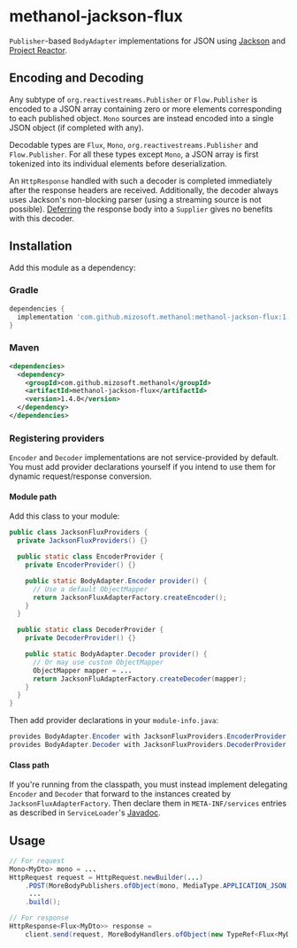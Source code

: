 # methanol-jackson-flux

`Publisher`-based `BodyAdapter` implementations for JSON using [Jackson][jackson_github] and
[Project Reactor][reactor_github].

## Encoding and Decoding

Any subtype of `org.reactivestreams.Publisher` or `Flow.Publisher` is encoded to a JSON array
containing zero or more elements corresponding to each published object. `Mono` sources are instead
encoded into a single JSON object (if completed with any).

Decodable types are `Flux`, `Mono`, `org.reactivestreams.Publisher` and `Flow.Publisher`. For all
these types except `Mono`, a JSON array is first tokenized into its individual elements before
deserialization.

An `HttpResponse` handled with such a decoder is completed immediately after the response headers
are received. Additionally, the decoder always uses Jackson's non-blocking parser (using a streaming
source is not possible). [Deferring][wiki_t_vs_supplier] the response body into a `Supplier` gives
no benefits with this decoder.

## Installation

Add this module as a dependency:

### Gradle

```gradle
dependencies {
  implementation 'com.github.mizosoft.methanol:methanol-jackson-flux:1.4.0'
}
```

### Maven

```xml
<dependencies>
  <dependency>
    <groupId>com.github.mizosoft.methanol</groupId>
    <artifactId>methanol-jackson-flux</artifactId>
    <version>1.4.0</version>
  </dependency>
</dependencies>
```

### Registering providers

`Encoder` and `Decoder` implementations are not service-provided by default. You must add
provider declarations yourself if you intend to use them for dynamic request/response conversion.

#### Module path

Add this class to your module:

```java
public class JacksonFluxProviders {
  private JacksonFluxProviders() {}

  public static class EncoderProvider {
    private EncoderProvider() {}

    public static BodyAdapter.Encoder provider() {
      // Use a default ObjectMapper
      return JacksonFluxAdapterFactory.createEncoder();
    }
  }

  public static class DecoderProvider {
    private DecoderProvider() {}

    public static BodyAdapter.Decoder provider() {
      // Or may use custom ObjectMapper
      ObjectMapper mapper = ...
      return JacksonFluAdapterFactory.createDecoder(mapper);
    }
  }
}
```

Then add provider declarations in your `module-info.java`:

```java
provides BodyAdapter.Encoder with JacksonFluxProviders.EncoderProvider;
provides BodyAdapter.Decoder with JacksonFluxProviders.DecoderProvider;
```

#### Class path

If you're running from the classpath, you must instead implement delegating `Encoder` and `Decoder`
that forward to the instances created by `JacksonFluxAdapterFactory`. Then declare them in
`META-INF/services` entries as described in `ServiceLoader`'s [Javadoc][ServiceLoader].

## Usage

```java
// For request
Mono<MyDto> mono = ...
HttpRequest request = HttpRequest.newBuilder(...)
    .POST(MoreBodyPublishers.ofObject(mono, MediaType.APPLICATION_JSON))
     ...
    .build();

// For response
HttpResponse<Flux<MyDto>> response =
    client.send(request, MoreBodyHandlers.ofObject(new TypeRef<Flux<MyDto>>() {}));
```

[jackson_github]: https://github.com/fasterXML/jackson
[reactor_github]: https://github.com/reactor/reactor-core
[wiki_t_vs_supplier]: https://github.com/mizosoft/methanol/wiki/ConversionWiki#t-vs-suppliert
[ServiceLoader]: https://docs.oracle.com/en/java/javase/11/docs/api/java.base/java/util/ServiceLoader.html
